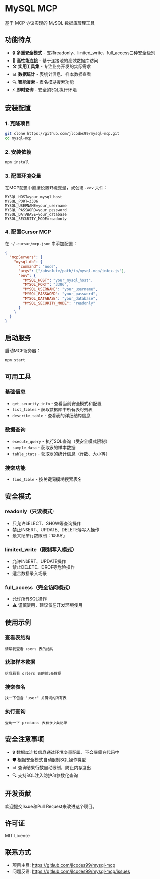 # MySQL MCP

基于 MCP 协议实现的 MySQL 数据库管理工具

## 功能特点

- 🔒 **多重安全模式** - 支持readonly、limited_write、full_access三种安全级别
- 🚀 **高性能连接** - 基于连接池的高效数据库访问
- 🛠️ **实用工具集** - 专注业务开发的实际需求
- 📊 **数据统计** - 表统计信息、样本数据查看
- 🔍 **智能搜索** - 表名模糊搜索功能
- ⚡ **即时查询** - 安全的SQL执行环境

## 安装配置

### 1. 克隆项目

```bash
git clone https://github.com/jlcodes99/mysql-mcp.git
cd mysql-mcp
```

### 2. 安装依赖

```bash
npm install
```

### 3. 配置环境变量

在MCP配置中直接设置环境变量，或创建 `.env` 文件：

```env
MYSQL_HOST=your_mysql_host
MYSQL_PORT=3306
MYSQL_USERNAME=your_username
MYSQL_PASSWORD=your_password
MYSQL_DATABASE=your_database
MYSQL_SECURITY_MODE=readonly
```

### 4. 配置Cursor MCP

在 `~/.cursor/mcp.json` 中添加配置：

```json
{
  "mcpServers": {
    "mysql-db": {
      "command": "node",
      "args": ["/absolute/path/to/mysql-mcp/index.js"],
      "env": {
        "MYSQL_HOST": "your_mysql_host",
        "MYSQL_PORT": "3306",
        "MYSQL_USERNAME": "your_username", 
        "MYSQL_PASSWORD": "your_password",
        "MYSQL_DATABASE": "your_database",
        "MYSQL_SECURITY_MODE": "readonly"
      }
    }
  }
}
```

## 启动服务

启动MCP服务器：

```bash
npm start
```

## 可用工具

### 基础信息
- `get_security_info` - 查看当前安全模式和配置
- `list_tables` - 获取数据库中所有表的列表
- `describe_table` - 查看表的详细结构信息

### 数据查询
- `execute_query` - 执行SQL查询（受安全模式限制）
- `sample_data` - 获取表的样本数据
- `table_stats` - 获取表的统计信息（行数、大小等）

### 搜索功能
- `find_table` - 按关键词模糊搜索表名

## 安全模式

### readonly（只读模式）
- 只允许SELECT、SHOW等查询操作
- 禁止INSERT、UPDATE、DELETE等写入操作
- 最大结果行数限制：1000行

### limited_write（限制写入模式）
- 允许INSERT、UPDATE操作
- 禁止DELETE、DROP等危险操作
- 适合数据录入场景

### full_access（完全访问模式）
- 允许所有SQL操作
- ⚠️ 谨慎使用，建议仅在开发环境使用

## 使用示例

### 查看表结构
```
请帮我查看 users 表的结构
```

### 获取样本数据
```
给我看看 orders 表的前5条数据
```

### 搜索表名
```
找一下包含 "user" 关键词的所有表
```

### 执行查询
```
查询一下 products 表有多少条记录
```

## 安全注意事项

- 🔒 数据库连接信息通过环境变量配置，不会暴露在代码中
- 🛡️ 根据安全模式自动限制SQL操作类型
- 📊 查询结果行数自动限制，防止内存溢出
- 🔍 支持SQL注入防护和参数化查询

## 开发贡献

欢迎提交Issue和Pull Request来改进这个项目。

## 许可证

MIT License

## 联系方式

- 项目主页: https://github.com/jlcodes99/mysql-mcp
- 问题反馈: https://github.com/jlcodes99/mysql-mcp/issues